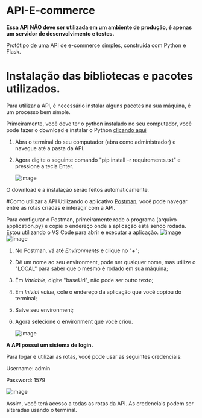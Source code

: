 # API-E-commerce
**Essa API NÃO deve ser utilizada em um ambiente de produção, é apenas um servidor de desenvolvimento e testes.**


Protótipo de uma API de e-commerce simples, construída com Python e Flask.



# Instalação das bibliotecas e pacotes utilizados.
Para utilizar a API, é necessário instalar alguns pacotes na sua máquina, é um processo bem simple.

Primeiramente, você deve ter o python instalado no seu computador, você pode fazer o download e instalar o Python [clicando aqui](https://www.python.org/downloads/)

1. Abra o terminal do seu computador (abra como administrador) e navegue até a pasta da API.
   
2. Agora digite o seguinte comando "pip install -r requirements.txt" e pressione a tecla Enter.

   ![image](https://github.com/gabriolli/API-E-commerce/assets/98133634/e1c81ff8-5b82-4d3c-a93c-2481f9e5068d)

O download e a instalação serão feitos automaticamente.


#Como utilizar a API
Utilizando o aplicativo [Postman](https://www.postman.com/downloads/), você pode navegar entre as rotas criadas e interagir com a API.

Para configurar o Postman, primeiramente rode o programa (arquivo application.py) e copie o endereço onde a aplicação está sendo rodada.
  Estou utilizando o VS Code para abrir e executar a aplicação.
  ![image](https://github.com/gabriolli/API-E-commerce/assets/98133634/05660e1c-8cca-412b-8169-771211697917)
  ![image](https://github.com/gabriolli/API-E-commerce/assets/98133634/e69ac4c6-98d3-4368-a001-df04dcd53ca2)

1. No Postman, vá até *Environments* e clique no "+";
2. Dê um nome ao seu environment, pode ser qualquer nome, mas utilize o "LOCAL" para saber que o mesmo é rodado em sua máquina;
3. Em *Variable*, digite "baseUrl", não pode ser outro texto;
4. Em *Inivial value*, cole o endereço da aplicação que você copiou do terminal;
5. Salve seu environment;
6. Agora selecione o environment que você criou.

   ![image](https://github.com/gabriolli/API-E-commerce/assets/98133634/09f23392-8034-42fa-99f4-dd6a783a4e52)

**A API possui um sistema de login.**

Para logar e utilizar as rotas, você pode usar as seguintes credenciais:

Username: admin

Password: 1579

![image](https://github.com/gabriolli/API-E-commerce/assets/98133634/18d3cbcf-e7e6-459a-aea6-4b59e46e9ed1)


Assim, você terá acesso a todas as rotas da API. As credenciais podem ser alteradas usando o terminal.
